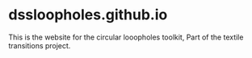 # dssloopholes.github.io

This is the website for the circular looopholes toolkit, Part of the textile transitions project. 

